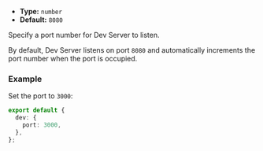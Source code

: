 - **Type:** `number`
- **Default:** `8080`

Specify a port number for Dev Server to listen.

By default, Dev Server listens on port `8080` and automatically increments the port number when the port is occupied.

### Example

Set the port to `3000`:

```ts
export default {
  dev: {
    port: 3000,
  },
};
```
